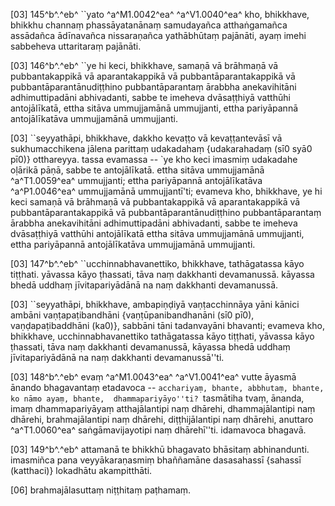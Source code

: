 [03] 145^b^.^eb^ ``yato ^a^M1.0042^ea^ ^a^V1.0040^ea^ kho, bhikkhave, bhikkhu channaṃ  phassāyatanānaṃ samudayañca atthaṅgamañca assādañca ādīnavañca  nissaraṇañca yathābhūtaṃ pajānāti, ayaṃ imehi sabbeheva uttaritaraṃ  pajānāti.

[03] 146^b^.^eb^ ``ye hi keci, bhikkhave, samaṇā vā brāhmaṇā  vā pubbantakappikā vā aparantakappikā vā pubbantāparantakappikā vā  pubbantāparantānudiṭṭhino pubbantāparantaṃ ārabbha anekavihitāni  adhimuttipadāni abhivadanti, sabbe te imeheva dvāsaṭṭhiyā vatthūhi  antojālīkatā, ettha sitāva ummujjamānā ummujjanti, ettha  pariyāpannā antojālīkatāva ummujjamānā ummujjanti.

[03] ``seyyathāpi, bhikkhave, dakkho kevaṭṭo vā kevaṭṭantevāsī vā  sukhumacchikena jālena parittaṃ udakadahaṃ {udakarahadaṃ (sī0 syā0 pī0)} otthareyya. tassa evamassa  -- `ye kho keci imasmiṃ udakadahe oḷārikā pāṇā, sabbe te  antojālīkatā. ettha sitāva ummujjamānā ^a^T1.0059^ea^ ummujjanti; ettha  pariyāpannā antojālīkatāva ^a^P1.0046^ea^ ummujjamānā ummujjantī'ti; evameva  kho, bhikkhave, ye hi keci samaṇā vā brāhmaṇā vā pubbantakappikā  vā aparantakappikā vā pubbantāparantakappikā vā  pubbantāparantānudiṭṭhino pubbantāparantaṃ ārabbha anekavihitāni  adhimuttipadāni abhivadanti, sabbe te imeheva dvāsaṭṭhiyā vatthūhi  antojālīkatā ettha sitāva ummujjamānā ummujjanti, ettha  pariyāpannā antojālīkatāva ummujjamānā ummujjanti.

[03] 147^b^.^eb^ ``ucchinnabhavanettiko, bhikkhave, tathāgatassa  kāyo tiṭṭhati. yāvassa kāyo ṭhassati, tāva naṃ dakkhanti  devamanussā. kāyassa bhedā uddhaṃ jīvitapariyādānā na naṃ dakkhanti  devamanussā.

[03] ``seyyathāpi, bhikkhave, ambapiṇḍiyā vaṇṭacchinnāya yāni  kānici ambāni vaṇṭapaṭibandhāni {vaṇṭūpanibandhanāni (sī0 pī0),  vaṇḍapaṭibaddhāni (ka0)}, sabbāni tāni tadanvayāni  bhavanti; evameva kho, bhikkhave, ucchinnabhavanettiko tathāgatassa  kāyo tiṭṭhati, yāvassa kāyo ṭhassati, tāva naṃ dakkhanti  devamanussā, kāyassa bhedā uddhaṃ jīvitapariyādānā na naṃ dakkhanti  devamanussā''ti.

[03] 148^b^.^eb^ evaṃ ^a^M1.0043^ea^ ^a^V1.0041^ea^ vutte āyasmā ānando bhagavantaṃ etadavoca  -- ``acchariyaṃ, bhante, abbhutaṃ, bhante, ko nāmo ayaṃ, bhante,  dhammapariyāyo''ti? ``tasmātiha tvaṃ, ānanda, imaṃ dhammapariyāyaṃ  atthajālantipi naṃ dhārehi, dhammajālantipi naṃ dhārehi,  brahmajālantipi naṃ dhārehi, diṭṭhijālantipi naṃ dhārehi, anuttaro ^a^T1.0060^ea^  saṅgāmavijayotipi naṃ dhārehī''ti. idamavoca bhagavā.

[03] 149^b^.^eb^ attamanā te bhikkhū bhagavato bhāsitaṃ  abhinandunti. imasmiñca pana veyyākaraṇasmiṃ bhaññamāne  dasasahassī {sahassī (katthaci)} lokadhātu akampitthāti.

[06] brahmajālasuttaṃ niṭṭhitaṃ paṭhamaṃ.